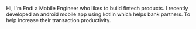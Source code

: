 Hi, I'm Endi a Mobile Engineer who likes to build fintech products.
I recently developed an android mobile app using kotlin which helps bank partners.
To help increase their transaction productivity.
